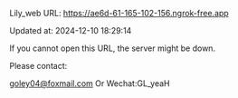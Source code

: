Lily_web URL: https://ae6d-61-165-102-156.ngrok-free.app

Updated at: 2024-12-10 18:29:14

If you cannot open this URL, the server might be down.

Please contact: 

goley04@foxmail.com Or Wechat:GL_yeaH